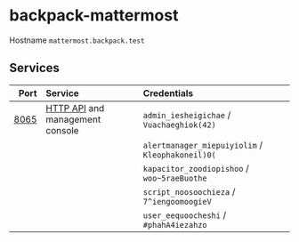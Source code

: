 # backpack-mattermost

Hostname `mattermost.backpack.test`

## Services

| Port | Service | Credentials
| ---: | :------ | :----------
| [8065](http://mattermost.backpack.test:8065) | [HTTP API](https://api.mattermost.com/) and management console | `admin_iesheigichae` / `Vuachaeghiok(42)`
| | | `alertmanager_miepuiyiolim` / `Kleophakoneil)0(`
| | | `kapacitor_zoodiopishoo` / `woo~5raeBuothe`
| | | `script_noosoochieza` / `7^iengoomoogieV`
| | | `user_eequoocheshi` / `#phahA4iezahzo`
